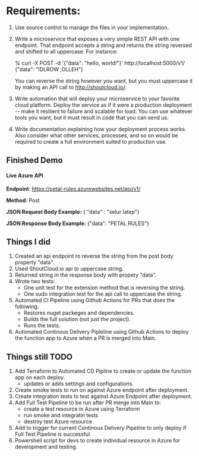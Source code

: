 #  Requirements:

1. Use source control to manage the files in your implementation. 

2. Write a microservice that exposes a very simple REST API with one endpoint. That
endpoint accepts a string and returns the string reversed and shifted to all uppercase.
For instance:

    % curl -X POST -d '{"data": "hello, world!"}'
    http://localhost:5000/v1/
    {"data": "!DLROW ,OLLEH"}

    You can reverse the string however you want, but you must uppercase it by making an API call to
    http://shoutcloud.io/.

3. Write automation that will deploy your microservice to your favorite cloud platform.
Deploy the service as if it were a production deployment -- make it resilient to failure and
scalable for load. You can use whatever tools you want, but it must result in code that
you can send us. 

4. Write documentation explaining how your deployment process works. Also consider
what other services, processes, and so on would be required to create a full environment
suited to production use.

## Finished Demo

#### Live Azure API

**Endpoint**: https://petal-rules.azurewebsites.net/api/v1/

**Method**: Post

**JSON Request Body Example:** 
{ "data" : "selur latep"}

**JSON Response Body Example:**
{"data": "PETAL RULES"}

## Things I did

1. Created an api endpoint ro reverse the string from the post body property "data".
2. Used ShoutCloud.io api to uppercase string.
3. Returned string in the response  body with propety "data".
4. Wrote two tests:
   + One unit test for the extension method that is reversing the string.
   + One sudo integration test for the api call to uppercase the string.
5. Automated CI Pipeline using Github Actions for PRs that does the following:
   + Restores nuget packeges and dependencies.
   + Builds the full solution (not just the project).
   + Runs the tests.
6. Automated Continous Delivery Pipleline using Github Actions to deploy the function app to Azure when a PR is merged into Main.

## Things still TODO
1. Add Terraform to Automated CD Pipline to create or update the function app on each deploy. 
   + updates or adds settings and configurations.
2. Create smoke tests to run on against Azure endpoint after deployment.
3. Create integration tests to test against Azure Endpoint after deployment.
4. Add Full Test Pipeline to be run after PR merge into Main to:
   + create a test resource in Azure using Terraform
   + run smoke and integratin tests
   + destroy test Azure resource
6. Add to trigger for current Continous Delivery Pipeline to only deploy if Full Test Pipeline is successful.
7. Powershell script for devs to create individual resource in Azure for development and testing.
